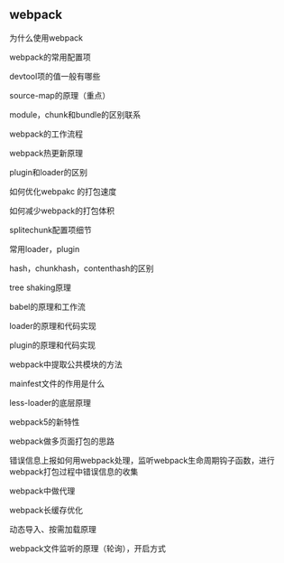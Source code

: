 ## webpack

为什么使用webpack

webpack的常用配置项

devtool项的值一般有哪些

source-map的原理（重点）

module，chunk和bundle的区别联系

webpack的工作流程

webpack热更新原理

plugin和loader的区别

如何优化webpakc 的打包速度

如何减少webpack的打包体积

splitechunk配置项细节

常用loader，plugin

hash，chunkhash，contenthash的区别

tree shaking原理

babel的原理和工作流

loader的原理和代码实现

plugin的原理和代码实现

webpack中提取公共模块的方法

mainfest文件的作用是什么

less-loader的底层原理

webpack5的新特性

webpack做多页面打包的思路

错误信息上报如何用webpack处理，监听webpack生命周期钩子函数，进行webpack打包过程中错误信息的收集

webpack中做代理

webpack长缓存优化

动态导入、按需加载原理

webpack文件监听的原理（轮询），开启方式